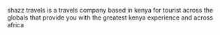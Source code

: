 shazz travels is a travels company based in kenya for tourist across the globals that provide you with the greatest kenya experience and across africa
